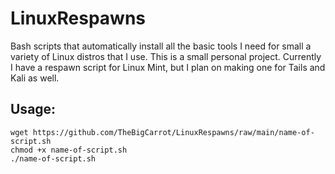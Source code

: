 # LinuxRespawns
Bash scripts that automatically install all the basic tools I need for small a variety of Linux distros that I use.
This is a small personal project.
Currently I have a respawn script for Linux Mint, but I plan on making one for Tails and Kali as well.

## Usage:
```
wget https://github.com/TheBigCarrot/LinuxRespawns/raw/main/name-of-script.sh
chmod +x name-of-script.sh
./name-of-script.sh
```
